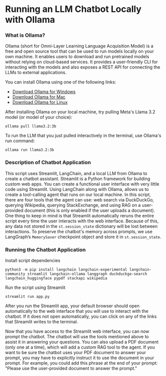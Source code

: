 # Running an LLM Chatbot Locally with Ollama

### What is Ollama?

Ollama (short for Omni-Layer Learning Language Acquisition Model) is a free and open source tool that can be used to run models locally on your own machine. It enables users to download and run pretrained models without relying on cloud-based services. It provides a user-friendly CLI for interacting with the models and also exposes a REST API for connecting the LLMs to external applications.

You can install Ollama using one of the following links:

* [Download Ollama for Windows](https://ollama.com/download/windows)
* [Download Ollama for Mac](https://ollama.com/download/mac)
* [Download Ollama for Linux](https://ollama.com/download/linux)

After installing Ollama on your local machine, try pulling Meta's Llama 3.2 model (or model of your choice):
```
ollama pull llama3.2:3b
```

To run the LLM that you just pulled interactively in the terminal, use Ollama's run command:
```
ollama run llama3.2:3b
```

### Description of Chatbot Application
This script uses Streamlit, LangChain, and a local LLM from Ollama to create a chatbot assistant. Streamlit is a Python framework for building custom web apps. You can create a functional user interface with very little code using Streamlit. Using LangChain along with Ollama, allows us to create a tool-calling agent that runs on our local machine. In this script, there are four tools that the agent can use: web search via DuckDuckGo, querying Wikipedia, querying StackExchange, and using RAG on a user-provided document (this is only enabled if the user uploads a document). One thing to keep in mind is that Streamlit automatically reruns the entire script every time the user interacts with the web interface. Because of this, any data not stored in the `st.session_state` dictionary will be lost between interactions. To preserve the chatbot's memory across prompts, we use LangGraph’s `MemorySaver` checkpoint object and store it in `st.session_state`.

### Running the Chatbot Application
Install script dependencies
```
python3 -m pip install langchain langchain-experimental langchain-community streamlit langchain-ollama langgraph duckduckgo-search langchain_huggingface pypdf stackapi wikipedia
```

Run the script using Streamlit
```
streamlit run app.py
```

After you run the Streamlit app, your default browser should open automatically to the web interface that you will use to interact with the chatbot. If it does not open automatically, you can click on any of the links that Streamlit writes to the terminal.

Now that you have access to the Streamlit web interface, you can now prompt the chatbot. The chatbot will use the tools mentioned above to assist it in answering your questions. You can also upload a PDF document (only one at a time), which will add a custom RAG tool to the agent. If you want to be sure the chatbot uses your PDF document to answer your prompt, you may have to explicitly instruct it to use the document in your prompt. For example, you could add this phrase at the end of your prompt: "Please use the user-provided document to answer the prompt."
